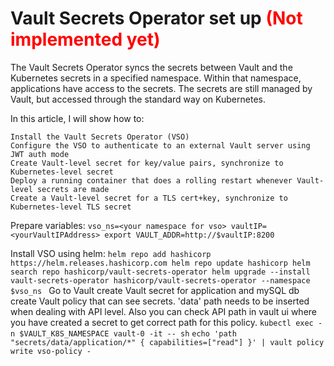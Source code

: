 #  Vault Secrets Operator set up <span style="color: red;">(Not implemented yet)</span>

The Vault Secrets Operator syncs the secrets between Vault and the Kubernetes secrets in a specified namespace. Within that namespace, applications have access to the secrets. The secrets are still managed by Vault, but accessed through the standard way on Kubernetes. 

In this article, I will show how to:

    Install the Vault Secrets Operator (VSO)
    Configure the VSO to authenticate to an external Vault server using JWT auth mode
    Create Vault-level secret for key/value pairs, synchronize to Kubernetes-level secret
    Deploy a running container that does a rolling restart whenever Vault-level secrets are made
    Create a Vault-level secret for a TLS cert+key, synchronize to Kubernetes-level TLS secret

Prepare variables:
    ```vso_ns=<your namespace for vso>
    vaultIP=<yourVaultIPAddress>
    export VAULT_ADDR=http://$vaultIP:8200```

Install VSO using helm:
    ```
    helm repo add hashicorp https://helm.releases.hashicorp.com
    helm repo update hashicorp
    helm search repo hashicorp/vault-secrets-operator
    helm upgrade --install vault-secrets-operator hashicorp/vault-secrets-operator --namespace $vso_ns 
    ```
Go to Vault
create Vault secret for application and mySQL db
create Vault policy that can see secrets. 'data' path needs to be inserted when dealing with API level. Also you can check API path in vault ui where you have created a secret to get correct path for this policy. 
`kubectl exec -n $VAULT_K8S_NAMESPACE vault-0 -it -- sh`
`echo 'path "secrets/data/application/*" { capabilities=["read"] }' | vault policy write vso-policy -`
